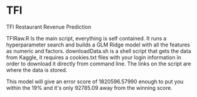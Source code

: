 # TFI
TFI Restaurant Revenue Prediction

TFIRaw.R Is the main script, everything is self contained. It runs a hyperparameter search and builds a GLM Ridge model with all the features as numeric and factors.
downloadData.sh is a shell script that gets the data from Kaggle, it requires a cookies.txt files with your login information in order to download it directly from command line. The links on the script are where the data is stored.

This model will give an error score of 1820596.57990 enough to put you within the 19% and it's only 92785.09 away from the winning score.
